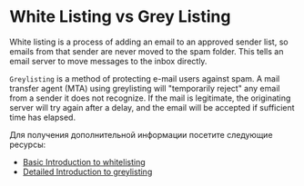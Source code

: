 # White Listing vs Grey Listing

White listing is a process of adding an email to an approved sender list, so emails from that sender are never moved to the spam folder. This tells an email server to move messages to the inbox directly.

`Greylisting` is a method of protecting e-mail users against spam. A mail transfer agent (MTA) using greylisting will "temporarily reject" any email from a sender it does not recognize. If the mail is legitimate, the originating server will try again after a delay, and the email will be accepted if sufficient time has elapsed.

Для получения дополнительной информации посетите следующие ресурсы:

- [Basic Introduction to whitelisting](https://www.cblohm.com/blog/education-marketing-trends/what-is-email-whitelisting/)
- [Detailed Introduction to greylisting](<https://en.wikipedia.org/wiki/Greylisting_(email)>)
